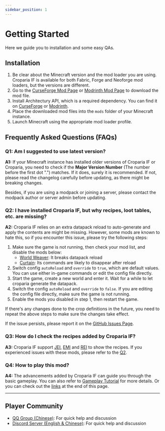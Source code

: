 ```yaml
---
sidebar_position: 1
---
```


# Getting Started

Here we guide you to installation and some easy QAs.

## Installation

1. Be clear about the Minecraft version and the mod loader you are using. Croparia IF is available for both Fabric,
   Forge and Neoforge mod loaders, but the versions are different.
2. Go to the [CurseForge Mod Page](https://www.curseforge.com/minecraft/mc-mods/croparia-if) or
   [Modrinth Mod Page](https://modrinth.com/mod/croparia-if) to download the mod file.
3. Install Architectury API, which is a required dependency. You can find it on
   [CurseForge](https://www.curseforge.com/minecraft/mc-mods/architectury-api) or
   [Modrinth](https://modrinth.com/mod/architectury-api).
4. Place the downloaded mod files into the `mods` folder of your Minecraft instance.
5. Launch Minecraft using the appropriate mod loader profile.

## Frequently Asked Questions (FAQs)

### Q1: Am I suggested to use latest version?

**A1:** If your Minecraft instance has installed older versions of Croparia IF or Croparia, you need to check if the
**Major Version Number** (The number before the first dot ".") matches. If it does, surely it is recommended. If not,
please read the changelog carefully before updating, as there might be breaking changes.

Besides, if you are using a modpack or joining a server, please contact the modpack author or server admin before
updating.

### Q2: I have installed Croparia IF, but why recipes, loot tables, etc. are missing?

**A2:** Croparia IF relies on an extra datapack reload to auto-generate and apply the contents are might be missing.
However, some mods are known to hate this, so if you encounter this issue, please try the following steps:

1. Make sure the game is not running, then check your mod list, and disable the mods below:
    - [World Weaver](https://www.curseforge.com/minecraft/mc-mods/worldweaver): It breaks datapack reload
    - [Curtain](https://www.curseforge.com/minecraft/mc-mods/curtain): Its commands are likely to disappear after reload
2. Switch config `autoReload` and `override` to `true`, which are default values. You can use either in-game commands or
   edit the config file directly.
3. Start the game, create a new world and enter it. Wait for a while to let croparia generate the datapack.
4. Switch the config `autoReload` and `override` to `false`. If you are editing the config file directly, make sure the
   game is not running.
5. Enable the mods you disabled in step 1, then restart the game.

If there's any changes done to the crop definitions in the future, you need to repeat the above steps to make sure the
changes take effect.

If the issue persists, please report it on
the [GitHub Issues Page](https://github.com/MUYUTwilighter/croparia-if/issues).

### Q3: How do I check the recipes added by Croparia IF?

**A3:** Croparia IF
support [JEI](https://www.curseforge.com/minecraft/mc-mods/jei), [EMI](https://www.curseforge.com/minecraft/mc-mods/emi)
and [REI](https://modrinth.com/mod/rei) to show the recipes. If you experienced issues with these mods, please refer to
the [Q2](#q2-i-have-installed-croparia-if-but-why-recipes-loot-tables-etc-are-missing).

### Q4: How to play this mod?

**A4:** The advancements added by Croparia IF can guide you through the basic gameplay. You can also refer
to [Gameplay Tutorial](gameplay.md) for more details. Or you can check out the [links](#player-community) at the end of
this page.

---

## Player Community

- [QQ Group (Chinese)](https://qm.qq.com/q/q09RuwhIJM): For quick help and discussion
- [Discord Server (English & Chinese)](https://discord.com/invite/HDzTs8X8VF): For quick help and discussion